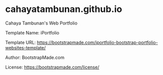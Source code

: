 # cahayatambunan.github.io
Cahaya Tambunan's Web Portfolio


Template Name: iPortfolio

Template URL: https://bootstrapmade.com/iportfolio-bootstrap-portfolio-websites-template/

Author: BootstrapMade.com

License: https://bootstrapmade.com/license/
